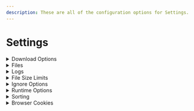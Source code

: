 ```yaml
---
description: These are all of the configuration options for Settings.
---
```


# Settings

<details>

<summary>Download Options</summary>

* block\_download\_sub\_folders

when this is set to true (or selected) downloads that would be in a folder structure like:

`Downloads/ABC/DEF/GHI/image.jpg`

will be changed to:

`Downloads/ABC/image.jpg`

***

* disable\_download\_attempts

By default the program will retry a download 10 times. You can customize this, or set this to true (or selected) to disable it and retry links until they complete.

However, to make sure the program will not run endlessly, there are certain situations where a file will never be retried, like if the program receives a 404 HTTP status, meaning the link is dead.

***

* disable\_file\_timestamps

By default the program will do it's absolute best to try and find when a file was uploaded. It'll then set the last modified/last accessed/created times on the file to match.

Setting this to true (or selecting it) will disable this function, and those times will be the time they were downloaded.

***

* include\_album\_id\_in\_folder\_name

Setting this to true (or selecting it) will include the album ID (random alphanumeric string) of the album in the download folder name.

***

* include\_thread\_id\_in\_folder\_name

Setting this to true (or selecting it) will include the thread ID (random alphanumeric string) of the album in the download folder name.

***

* remove\_domains\_from\_folder\_names

Setting this to true will remove the "(DOMAIN)" portion of folder names on new downloads.

***

* remove\_generated\_id\_from\_filenames

Setting this to true (or selecting it) will remove the alphanumeric ID added to the end of filenames on some websites (ex. Bunkrr).

Multipart archives filenames will be fixed so they have the proper pattern of their format.

Supported formats: `.rar` `.7z` `.tar` `.gz` `.bz2` `.zip`


***

* scrape\_single\_forum\_post

Setting this to true will result in only a single forum post being scraped on the given link.

***

* separate\_posts

Setting this to true (or selecting it) will separate content from forum posts into separate folders.

***

* skip\_download\_mark\_complete

Setting this to true (or selecting it) will skip downloading files and mark them as downloaded in the database.

***

* skip\_referer\_seen\_before

Setting this to true (or selecting it) will skip downloading files from any referer that have been scraped before. The file (s) will always be skipped regardless of whether the referer was successfully scraped or not

***

* maximum\_number\_of\_children

Limit the number of items to scrape using a tuple of up to 4 positions. Each position defines the maximum number of sub-items (`children_limit`) an specific type of `scrape_item` will have:

    1. Max number of children from a FORUM URL
    2. Max number of children from a FORUM POST
    3. Max number of children from a FILE HOST PROFILE
    4. Max number of children from a FILE HOST ALBUM

Using `0` on any position means no `children_limit` for that type of `scrape_item`. Any tailing value not supplied is assumed as `0`



Examples:

```
Limit FORUM scrape to 15 posts max, grab all links and media within those posts, but only scrape a maximun of 10 items from each link in a post:

    --maximum-number-of-children 15 0 10


Only grab the first link from each post in a forum, but that link will have no children_limit:

    --maximum-number-of-children 0 1


Only grab the first POST/ALBUM from a FILE_HOST_PROFILE

    --maximum-number-of-children 0 0 1


No FORUM limit, no FORUM_POST limit, no FILE_HOST_PROFILE limit, maximum of 20 items from any FILE_HOST_ALBUM:

    --maximum-number-of-children 0 0 0 20
```

</details>

<details>

<summary>Files</summary>

* input\_file

The path to the URLs.txt file you want to use for the config.

***

* download\_folder

The path to the location you want Cyberdrop-DL to download files to.

</details>

<details>

<summary>Logs</summary>

* log\_folder

The path to the location you want Cyberdrop-DL to store logs in.

***

* main\_log\_filename

What you want Cyberdrop-DL to call the main log file.

***

* last\_forum\_post\_filename

What you want Cyberdrop-DL to call the forum-post log file.

Cyberdrop-DL will store the link to the last forum posts it scraped from a given forum thread in this file.

***

* unsupported\_urls\_filename

What you want Cyberdrop-DL to call the unsupported log file.

Cyberdrop-DL will output links it can't download to this file.

***

* download\_error\_urls\_filename

What you want Cyberdrop-DL to call the download error log.

Cyberdrop-DL will output the links it fails to download, and the reason in CSV format.

***

* scrape\_error\_urls\_filename

What you want Cyberdrop-DL to call the scrape error log.

Cyberdrop-DL will output the links it fails to scrape, and the reason in CSV format.

***

* discord\_webhook\_url

The URL of the Discord webhook that you want to send download stats to. You can add the optional tag `attach_logs=` as a prefix to include a copy of the main log as an attachment.

Ex: `attach_logs=https://discord.com/api/webhooks/webhook_id/webhook_token`

***

* rotate\_logs

If enabled, Cyberdrop-DL will add the current date and time as a suffix to each log file, in the format `YYMMDD_HHMMSS`

This will prevent overriding old log files

Files that will be rotated:

| option                       | default_filename              |
|------------------------------|-------------------------------|
| download_error_urls_filename |  Download_Error_URLs.csv      |
| last_forum_post_filename     |  Last_Scraped_Forum_Posts.csv |
| main_log_filename            |  downloader.log               |
| scrape_error_urls_filename   |  Scrape_Error_URLs.csv        |
| unsupported_urls_filename    |  Unsupported_URLs.csv         |

</details>

<details>

<summary>File Size Limits</summary>

You can provide the maximum and minimum file size for each file "type".

This value is in bytes.

1 kb = 1024 bytes

1 mb = 1048576 bytes

1 gb = 1073741824 bytes

***

* maximum\_image\_filesize
* minimum\_image\_filesize
* maximum\_video\_filesize
* minimum\_video\_filesize
* maximum\_other\_filesize
* minimum\_other\_filesize

</details>

<details>

<summary>Ignore Options</summary>

Cyberdrop-DL comes equipped to ignore various files

***

* exclude\_videos

When this is set to true (or selected) the program will skip downloading video files.

***

* exclude\_images

When this is set to true (or selected) the program will skip downloading image files.

***

* exclude\_audio

When this is set to true (or selected) the program will skip downloading audio files.

***

* exclude\_other

When this is set to true (or selected) the program will skip downloading other files.

***

* ignore\_coomer\_ads

When this is set to true, the program will skip past ads posted by models in coomer profiles.

***

* skip\_hosts

You can supply hosts that you'd like the program to skip past, and not scrape/download from.

Options:

"bunkrr", "celebforum", "coomer", "cyberdrop", "cyberfile", "e-hentai", "erome", "fapello", "f95zone", "gofile", "hotpic", "ibb.co", "imageban", "imgbox", "imgur", "img.kiwi", "jpg.church", "jpg.homes", "jpg.fish", "jpg.fishing", "jpg.pet", "jpeg.pet", "jpg1.su", "jpg2.su", "jpg3.su", "kemono", "leakedmodels", "mediafire", "nudostar.com", "nudostar.tv", "omegascans", "pimpandhost", "pixeldrain", "postimg", "reddit", "redd.it", "redgifs", "rule34.xxx", "rule34.xyz", "saint", "scrolller", "simpcity", "socialmediagirls", "toonily", "xbunker", "xbunkr"

***

* only\_hosts

You can supply hosts that you'd like the program to exclusively scrape/download from.

Options:

"bunkrr", "celebforum", "coomer", "cyberdrop", "cyberfile", "e-hentai", "erome", "fapello", "f95zone", "gofile", "hotpic", "ibb.co", "imageban", "imgbox", "imgur", "img.kiwi", "jpg.church", "jpg.homes", "jpg.fish", "jpg.fishing", "jpg.pet", "jpeg.pet", "jpg1.su", "jpg2.su", "jpg3.su", "kemono", "leakedmodels", "mediafire", "nudostar.com", "nudostar.tv", "omegascans", "pimpandhost", "pixeldrain", "postimg", "reddit", "redd.it", "redgifs", "rule34.xxx", "rule34.xyz", "saint", "scrolller", "simpcity", "socialmediagirls", "toonily", "xbunker", "xbunkr"

</details>

<details>

<summary>Runtime Options</summary>

These are higher level options that effect the overarching functions of the program.

***

* ignore\_history

By default the program keeps track of your downloads to make sure you don't download the same things repeatedly (both for you and for the servers you're downloading from)!

Setting this to true will cause the program to ignore the history, and will allow you to re-download files.

***

* skip\_check\_for\_partial\_files

After a run is complete, the program will do a check to see if any partially downloaded files remain in the downloads folder and will notify you of them.

Setting this to true will skip this check.

***

* skip\_check\_for\_empty\_folders

After a run is complete, the program will do a check (and remove) any empty files and folders in the download and scan folder.

Setting this to true will disable this functionality.

***

* delete\_partial\_files

The program will leave partial files alone as they will be used to resume downloads on subsequent runs.

Setting this to true will remove any partial downloads from the download folder.

***

* send\_unsupported\_to\_jdownloader

By default the program will not send unsupported links to jdownloader.

Setting this to `true`, will send unsupported links over.

***

* jdownloader\_autostart

Defaults to `false`. Setting this to `true` will make jdownloader start downloads as soon as they are sent.

This option has no effect unless `send_unsupported_to_jdownloader` is `true`

***

* jdownloader\_download_dir:

The `download_dir` jdownloader will use. A `null` value (the default) will make jdownloader use the same `download_dir` as CDL. Use this option as path mapping when jdownloader is running on a diferent host / docker.

This option has no effect unless `send_unsupported_to_jdownloader` is `true`

***

* jdownloader\_whitelist

List of domain names. An unsupported URL will only be sent to jdownloader if its host is found in on the list. An empty whitelist (the default) will disable this funtionality, sending any unsupported URL to jdownloader

This option has no effect unless `send_unsupported_to_jdownloader` is `true`

***

* update\_last\_forum\_post

Updates the urls.txt file with the last scraped forum post link for each forum URL.

</details>

<details>

<summary>Sorting</summary>

Cyberdrop-DL has a file sorted built in, but you have to enable it to use it.

You can use the shared path flags below in any part of the sorting schemas. You can also use essentially none of them and have a hard coded path. However, filename and ext must always be used.

Shared Path Flags:

* sort\_dir - sort\_folder path
* base\_dir - the highest level folder name inside the folder being scanned 'scan\_folder' (model name / thread name)
* parent\_dir - the folder name of where the file is (album name)
* filename - the files name (stem)
* ext - the files extension

It is possible to treat a list of URLs as a group, allowing them to be downloaded to a single folder.

To define a group, put a title above the URLs you want to be in the group by doing the following: `--- {group name}` or `=== {group name}`.

To define the end of a group, insert an group with no name. (`---` or `===`)

Here is an example URL file with two groups:

```
https://example.com/file1.jpg
=== Test
https://example.com/file2.jpg
https://example.com/file3.jpg
===
https://example.com/file4.jpg
--- Test 2
https://example.com/file5.jpg
https://example.com/file6.jpg
===
https://example.com/file7.jpg
```

Those downloads would be sorted as follows:

<img src="../../.gitbook/assets/Screen Shot 2024-09-23 at 11.09.50.png" alt="" data-size="original">

***

* scan\_folder

Sets the starting point for the file scan

Each direct child of the scan\_folder is recursively scanned ,and files are moved based on your settings

If this is not set then the downloads\_dir is used instead

***

* sort\_downloads

Setting this to true will allow Cyberdrop-DL to sort downloads after a run is complete.

***

* sort\_cdl\_only

Setting this to true will sort only files that were downloaded by Cyberdrop-DL. sort\_downloads must be true for this to work.

***

* sort\_folder

This is the path to the folder you'd like sorted downloads to be stored in.

***

* sort\_incrementer\_format

When naming collisions happen, Cyberdrop-DL will rename files (image.jpg -> image (1).jpg by default). You can change the way this is formatted. The format simply needs to include a {i}.

***

* sorted\_audio

This is the format for the directory structure and naming scheme for audio files.

Unique Path Flags:

* length - runtime
* bitrate - files bit rate
* sample\_rate - files sample rate

***

* sorted\_image

This is the format for the directory structure and naming scheme for image files.

Unique Path Flags:

* resolution - ex. 1080x1920

***

* sorted\_video

This is the format for the directory structure and naming scheme for video files.

Unique Path Flags:

* resolution - ex. 1080x1920
* fps - ex. 24
* codec - ex. h264

***

* sorted\_other

This is the format for the directory structure and naming scheme for other files.

</details>

<details>

<summary>Browser Cookies</summary>
Cyberdrop-DL can extract cookies from your browser
Only cookies from supported websites are extracted
***
* auto_import

toggles automatic import of cookies at the start of each run

* **browser**
  The browser to extract cookies from

  Value can be a single word string or a list of single word strings
  Supported Values:
  * **Chrome**
    * Supports: Linux, MacOS, Windows
  * **Firefox**
    * Supports: Linux, MacOS, Windows
  * **LibreWolf**
    * Supports: Linux, MacOS, Windows
  * **Opera**
    * Supports: Linux, MacOS, Windows
  * **Opera_GX**
    * Supports: MacOS, Windows
  * **Edge**
    * Supports: Linux, MacOS, Windows
  * **Chromium**
    * Supports: Linux, MacOS, Windows
  * **Brave**
    * Supports: Linux, MacOS, Windows
  * **Vivaldi**
    * Supports: Linux, MacOS, Windows
  * **Safari**
    * Supports: MacOS


Note: if cookies exists on multiple selected browsers then the last browser later in the list will have priority


* sites
Selection of which sites to extract cookies from only sites supported by script will be extracted from given list

Value can be a single word string or a list of single word strings


***


</details>
